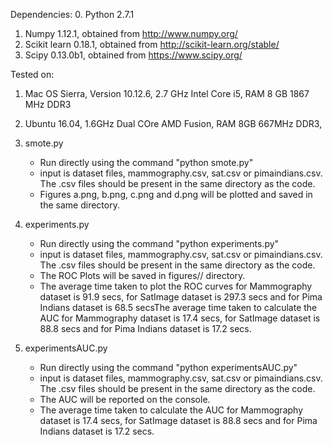 Dependencies:
0. Python 2.7.1
1. Numpy 1.12.1, obtained from http://www.numpy.org/
2. Scikit learn 0.18.1, obtained from http://scikit-learn.org/stable/
3. Scipy 0.13.0b1, obtained from https://www.scipy.org/

Tested on:
1. Mac OS Sierra, Version 10.12.6, 2.7 GHz Intel Core i5, RAM 8 GB 1867 MHz DDR3
2. Ubuntu 16.04,  1.6GHz Dual COre AMD Fusion, RAM 8GB 667MHz DDR3,

1. smote.py
	- Run directly using the command "python smote.py"
	- input is dataset files, mammography.csv, sat.csv or pimaindians.csv. The .csv files should be present in the same directory as the code.
	- Figures a.png, b.png, c.png and d.png will be plotted and saved in the same directory.

2. experiments.py
	- Run directly using the command "python experiments.py"
	- input is dataset files, mammography.csv, sat.csv or pimaindians.csv. The .csv files should be present in the same directory as the code.
	- The ROC Plots will be saved in figures/<dataset>/ directory.
	- The average time taken to plot the ROC curves for Mammography dataset is 91.9 secs, for SatImage dataset is 297.3 secs and for Pima Indians dataset is 68.5 secsThe average time taken to calculate the AUC for Mammography dataset is 17.4 secs, for SatImage dataset is 88.8 secs and for Pima Indians dataset is 17.2 secs.

2. experimentsAUC.py
	- Run directly using the command "python experimentsAUC.py"
	- input is dataset files, mammography.csv, sat.csv or pimaindians.csv. The .csv files should be present in the same directory as the code.
	- The AUC will be reported on the console.
	- The average time taken to calculate the AUC for Mammography dataset is 17.4 secs, for SatImage dataset is 88.8 secs and for Pima Indians dataset is 17.2 secs.
